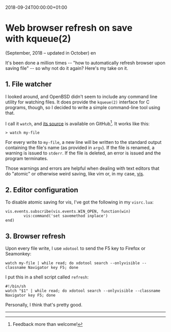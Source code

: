 
2018-09-24T00:00:00+01:00
# Web browser refresh on save with kqueue(2)
(September, 2018 – updated in October)
en

It's been done a million times -- "how to automatically refresh
browser upon saving file" -- so why not do it again?  Here's my
take on it.

## 1. File watcher

I looked around, and OpenBSD didn't seem to include any command
line utility for watching files.  It does provide the `kqueue(2)`
interface for C programs, though, so I decided to write a simple
command-line tool using that.

I call it `watch`, and [its source] is available on GitHub[^feedback].
It works like this:

[its source]: https://github.com/jocap/kq-watch/blob/master/watch.c

    > watch my-file

For every write to `my-file`, a new line will be written to the
standard output containing the file's name (as provided in `argv`).
If the file is renamed, a warning is issued to `stderr`.  If the
file is deleted, an error is issued and the program terminates.

Those warnings and errors are helpful when dealing with text editors
that do "atomic" or otherwise weird saving, like vim or, in my case,
[vis](https://github.com/martanne/vis/).

## 2. Editor configuration

To disable atomic saving for vis, I've got the following in my `visrc.lua`:

    vis.events.subscribe(vis.events.WIN_OPEN, function(win)
            vis:command('set savemethod inplace')
    end)

## 3. Browser refresh

Upon every file write, I use `xdotool` to send the F5 key to Firefox or Seamonkey:

    watch my-file | while read; do xdotool search --onlyvisible --classname Navigator key F5; done

I put this in a shell script called `refresh`:

    #!/bin/sh
    watch "$1" | while read; do xdotool search --onlyvisible --classname Navigator key F5; done

Personally, I think that's pretty good.

***

[^feedback]: Feedback more than welcome!

